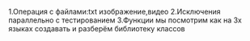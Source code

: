 
1.Операция с файлами:txt изображение,видео
2.Исключения параллельно с тестированием 
3.Функции мы посмотрим как на 3х языках создавать и разберём библиотеку классов 

